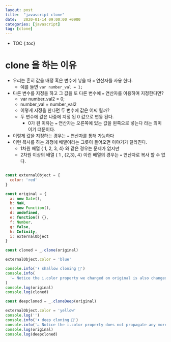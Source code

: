 ```yaml
---
layout: post
title:  "javascript clone"
date:   2020-01-14 09:00:00 +0900
categories: [javascript]
tag: [clone]
---
```


* TOC
{:toc}

# clone 을 하는 이유


* 우리는 흔히 값을 배정 혹은 변수에 넣을 때 `=` 연산자를 사용 한다.
    * 예를 들면 `var number_val = 1;`
* 다른 변수를 지정을 하고 그 값을 또 다른 변수에 `=` 연산자를 이용하여 지정한다면?
    * var number_val2 = 0;
    * number_val = number_val2
    * 이렇게 지정을 한다면 두 변수에 값은 어찌 될까?
    * 두 변수에 값은 나중에 지정 된 0 값으로 변동 된다.
        * 0가 된 이유는 `=` 연산자는 오른쪽에 있는 값을 왼쪽으로 넣는다 라는 의미이기 떄문이다.
* 이렇게 값을 지정하는 경우는 `=` 연산자를 통해 가능하다
* 이런 복사를 하는 과정에 배열이라는 그릇이 들어오면 이야기가 달라진다.
    * 1차원 배열 { 1, 2, 3, 4} 와 같은 경우는 문제가 없지만
    * 2차원 이상의 배열 { 1 , {2,3}, 4} 이런 배열의 경우는 `=` 연산자로 복사 할 수 없다.


```javascript

const externalObject = {
  color: 'red'
}

const original = {
  a: new Date(),
  b: NaN,
  c: new Function(),
  d: undefined,
  e: function() {},
  f: Number,
  g: false,
  h: Infinity,
  i: externalObject
}

const cloned = _.clone(original)

externalObject.color = 'blue'

console.info('⬇️ shallow cloning 🌈')
console.info(
  '✏️ Notice the i.color property we changed on original is also changed in the shallow copy'
)
console.log(original)
console.log(cloned)

const deepcloned = _.cloneDeep(original)

externalObject.color = 'yellow'
console.log('')
console.info('⬇️ deep cloning 🌈')
console.info('✏️ Notice the i.color property does not propagate any more')
console.log(original)
console.log(deepcloned)
```

<script >

const externalObject = {
  color: 'red'
}

const original = {
  a: new Date(),
  b: NaN,
  c: new Function(),
  d: undefined,
  e: function() {},
  f: Number,
  g: false,
  h: Infinity,
  i: externalObject
}

const cloned = _.clone(original)

externalObject.color = 'blue'

console.info('⬇️ shallow cloning 🌈')
console.info(
  '✏️ Notice the i.color property we changed on original is also changed in the shallow copy'
)
console.log(original)
console.log(cloned)

const deepcloned = _.cloneDeep(original)

externalObject.color = 'yellow'
console.log('')
console.info('⬇️ deep cloning 🌈')
console.info('✏️ Notice the i.color property does not propagate any more')
console.log(original)
console.log(deepcloned)
</script>
